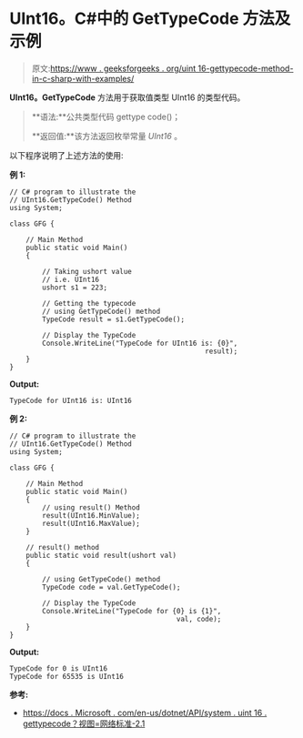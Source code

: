# UInt16。C#中的 GetTypeCode 方法及示例

> 原文:[https://www . geeksforgeeks . org/uint 16-gettypecode-method-in-c-sharp-with-examples/](https://www.geeksforgeeks.org/uint16-gettypecode-method-in-c-sharp-with-examples/)

**UInt16。GetTypeCode** 方法用于获取值类型 UInt16 的类型代码。

> **语法:**公共类型代码 gettype code()；
> 
> **返回值:**该方法返回枚举常量 *UInt16* 。

以下程序说明了上述方法的使用:

**例 1:**

```
// C# program to illustrate the
// UInt16.GetTypeCode() Method
using System;

class GFG {

    // Main Method
    public static void Main()
    {

        // Taking ushort value
        // i.e. UInt16
        ushort s1 = 223;

        // Getting the typecode
        // using GetTypeCode() method
        TypeCode result = s1.GetTypeCode();

        // Display the TypeCode
        Console.WriteLine("TypeCode for UInt16 is: {0}",
                                                result);
    }
}
```

**Output:**

```
TypeCode for UInt16 is: UInt16

```

**例 2:**

```
// C# program to illustrate the
// UInt16.GetTypeCode() Method
using System;

class GFG {

    // Main Method
    public static void Main()
    {
        // using result() Method
        result(UInt16.MinValue);
        result(UInt16.MaxValue);
    }

    // result() method
    public static void result(ushort val)
    {

        // using GetTypeCode() method
        TypeCode code = val.GetTypeCode();

        // Display the TypeCode
        Console.WriteLine("TypeCode for {0} is {1}",
                                         val, code);
    }
}
```

**Output:**

```
TypeCode for 0 is UInt16
TypeCode for 65535 is UInt16

```

**参考:**

*   [https://docs . Microsoft . com/en-us/dotnet/API/system . uint 16 . gettypecode？视图=网络标准-2.1](https://docs.microsoft.com/en-us/dotnet/api/system.uint16.gettypecode?view=netstandard-2.1)